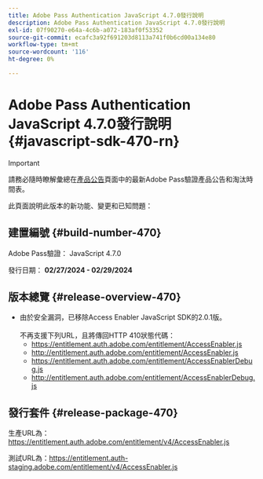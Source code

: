 ```yaml
---
title: Adobe Pass Authentication JavaScript 4.7.0發行說明
description: Adobe Pass Authentication JavaScript 4.7.0發行說明
exl-id: 07f90270-e64a-4c6b-a072-183af0f53352
source-git-commit: ecafc3a92f691203d8113a741f0b6cd00a134e80
workflow-type: tm+mt
source-wordcount: '116'
ht-degree: 0%

---
```


# Adobe Pass Authentication JavaScript 4.7.0發行說明 {#javascript-sdk-470-rn}

>[!IMPORTANT]
>
> 請務必隨時瞭解彙總在[產品公告](/help/authentication/product-announcements.md)頁面中的最新Adobe Pass驗證產品公告和淘汰時間表。

此頁面說明此版本的新功能、變更和已知問題：

## 建置編號 {#build-number-470}

Adobe Pass驗證： JavaScript 4.7.0

發行日期： **02/27/2024 - 02/29/2024**

## 版本總覽 {#release-overview-470}

* 由於安全漏洞，已移除Access Enabler JavaScript SDK的2.0.1版。
  <br/><br/>
不再支援下列URL，且將傳回HTTP 410狀態代碼：
   * https://entitlement.auth.adobe.com/entitlement/AccessEnabler.js
   * http://entitlement.auth.adobe.com/entitlement/AccessEnabler.js
   * https://entitlement.auth.adobe.com/entitlement/AccessEnablerDebug.js
   * http://entitlement.auth.adobe.com/entitlement/AccessEnablerDebug.js

## 發行套件 {#release-package-470}

生產URL為： https://entitlement.auth.adobe.com/entitlement/v4/AccessEnabler.js

測試URL為：https://entitlement.auth-staging.adobe.com/entitlement/v4/AccessEnabler.js
